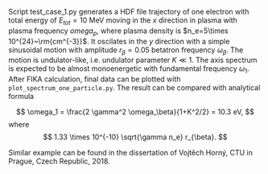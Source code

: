 Script test_case_1.py generates a HDF file trajectory of one electron with total energy of $E_{tot}=10$ MeV moving in the $x$ direction in plasma with plasma frequency $omega_p$, where plasma density is $n_e=5\times 10^{24}~\rm{cm^{-3}}$. It oscilates in the $y$ direction with a simple sinusoidal motion with amplitude $r_\beta=0.05$ betatron frequency $\omega_\beta$. The motion is undulator-like, i.e. undulator parameter $K \ll 1$. The axis spectrum is expected to be almost monoenergetic with fundamental frequency $\omega_1$. After FIKA calculation, final data can be plotted with `plot_spectrum_one_particle.py`. The result can be compared with analytical formula 

$$
\omega_1 = \frac{2 \gamma^2 \omega_\beta}{1+K^2/2} = 10.3 eV,
$$
where
$$
1.33 \times 10^{-10} \sqrt{\gamma n_e} r_{\beta}.
$$

Similar example can be found in the dissertation of Vojtěch Horný, CTU in Prague, Czech Republic, 2018.
